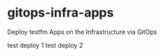 # gitops-infra-apps

Deploy testfm Apps on the Infrastructure via GitOps

test deploy 1
test deploy 2
